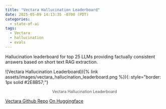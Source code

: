 ```yaml
---
title: "Vectara Hallucination Leaderboard"
date: 2025-05-09 14:13:35 -0700 (PDT)
categories:
  - state-of-ai
tags:
  - Vectara
  - hallucination
  - evals
---
```

Hallucination leaderboard for top 25 LLMs providing factually consistent answers based on short text RAG extraction.

![Vectara Hallucination Leaderboard]({% link assets/images/vectara_hallucination_leaderboard.png %}){: style="border: 1px solid #2E8B57;"}

<p style="text-align: center; font-size: 0.9em; color: #555;">
  Vectara Hallucination Leaderboard
</p>

[Vectara Github Repo](https://github.com/vectara/hallucination-leaderboard?tab=readme-ov-file)
[On Huggingface](https://huggingface.co/spaces/vectara/leaderboard)